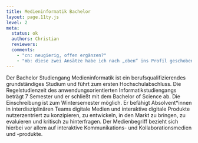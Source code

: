 ```yaml
---
title: Medieninformatik Bachelor
layout: page.11ty.js
level: 2
meta:
  status: ok
  authors: Christian
  reviewers: 
  comments:
    - "cn: neugierig, offen ergänzen?"
    - "mb: diese zwei Ansätze habe ich nach „oben“ ins Profil geschoben, weil sie für BA und MA gültig sind. Wenn die Texte mal jemand für BA und MA getrennt publiziert, wäre das jeweils als Präambel vorweg zu schreiben: Die Medieninformatik ist ein Vermittler zwischen fachlichen Welten. Sie integriert Perspektiven, Konzepte, Methoden und Techniken der Informatik, des Designs, der Psychologie sowie wirtschaftliche Aspekte. Medieninformatik findet oft sehr nah am Menschen statt und der Mensch steht mit seinen Fähigkeiten und Bedürfnissen in der Regel im Mittelpunkt des Denkens und Handelns. Wer Medieninformatik studieren will, sollte möglichst kommunikationsfreudig, offen, empathisch und kreativ sein, gerne im Team arbeiten und Freude an analytischem und logischem Denken und Handeln haben. Medieninformatiker*innen arbeiten in Teams oft an der Schnittstelle zu verschiedenen Fachspezialist*innen, weil sie in der Regel ein sehr gutes Verständnis der verschiedenen Fachperspektiven haben."
---
```


Der Bachelor Studiengang Medieninformatik ist ein berufsqualifizierendes grundständiges Studium und führt zum ersten Hochschulabschluss. Die Regelstudienzeit des anwendungsorientierten Informatikstudiengangs beträgt 7 Semester und er schließt mit dem Bachelor of Science ab. Die Einschreibung ist zum Wintersemester möglich. Er befähigt Absolvent\*innen in interdisziplinären Teams digitale Medien und interaktive digitale Produkte nutzerzentriert zu konzipieren, zu entwickeln, in den Markt zu bringen, zu evaluieren und kritisch zu hinterfragen. Der Medienbegriff bezieht sich hierbei vor allem auf interaktive Kommunikations- und Kollaborationsmedien und -produkte.


